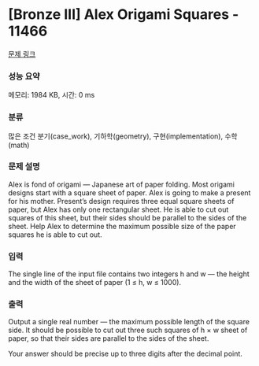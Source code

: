 # [Bronze III] Alex Origami Squares - 11466 

[문제 링크](https://www.acmicpc.net/problem/11466) 

### 성능 요약

메모리: 1984 KB, 시간: 0 ms

### 분류

많은 조건 분기(case_work), 기하학(geometry), 구현(implementation), 수학(math)

### 문제 설명

<p>Alex is fond of origami — Japanese art of paper folding. Most origami designs start with a square sheet of paper. Alex is going to make a present for his mother. Present’s design requires three equal square sheets of paper, but Alex has only one rectangular sheet. He is able to cut out squares of this sheet, but their sides should be parallel to the sides of the sheet. Help Alex to determine the maximum possible size of the paper squares he is able to cut out.</p>

### 입력 

 <p>The single line of the input file contains two integers h and w — the height and the width of the sheet of paper (1 ≤ h, w ≤ 1000).</p>

### 출력 

 <p>Output a single real number — the maximum possible length of the square side. It should be possible to cut out three such squares of h × w sheet of paper, so that their sides are parallel to the sides of the sheet.</p>

<p>Your answer should be precise up to three digits after the decimal point.</p>

